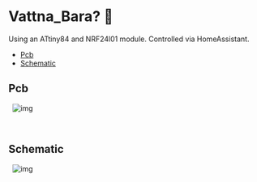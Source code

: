 # Vattna_Bara? 🤔

Using an ATtiny84 and NRF24l01 module. Controlled via HomeAssistant. 

- [Pcb](#Pcb)
- [Schematic](#Schematic)

## Pcb
&nbsp;
![img](https://github.com/Peppson/Vattna_Bara/blob/main/Pcb.png)

&nbsp;
## Schematic
&nbsp;
![img](https://github.com/Peppson/Vattna_Bara/blob/main/Schematic.png)


